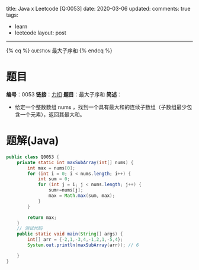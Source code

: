 title: Java x Leetcode [Q:0053]
date: 2020-03-06
updated: 
comments: true
tags:
  - learn
  - leetcode
layout: post
---
{% cq %}
<span style="font-variant: small-caps;">question</span>
最大子序和
{% endcq %}
<!--more-->

# 题目
**编号**：0053
**链接**：[力扣](https://leetcode-cn.com/problems/maximum-subarray/)
**题目**：最大子序和
**简述**：
* 给定一个整数数组 nums ，找到一个具有最大和的连续子数组（子数组最少包含一个元素），返回其最大和。

# 题解(Java)
```java
public class Q0053 {
    private static int maxSubArray(int[] nums) {
        int max = nums[0];
        for (int i = 0; i < nums.length; i++) {
            int sum = 0;
            for (int j = i; j < nums.length; j++) {
                sum+=nums[j];
                max = Math.max(sum, max);
            }
        }

        return max;
    }
    // 测试代码
    public static void main(String[] args) {
        int[] arr = {-2,1,-3,4,-1,2,1,-5,4};
        System.out.println(maxSubArray(arr)); // 6

    }
}
```